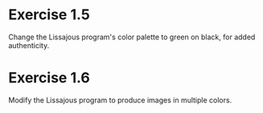 # Exercise 1.5

Change the Lissajous program's color palette to green on black, for added authenticity.

# Exercise 1.6

Modify the Lissajous program to produce images in multiple colors.
